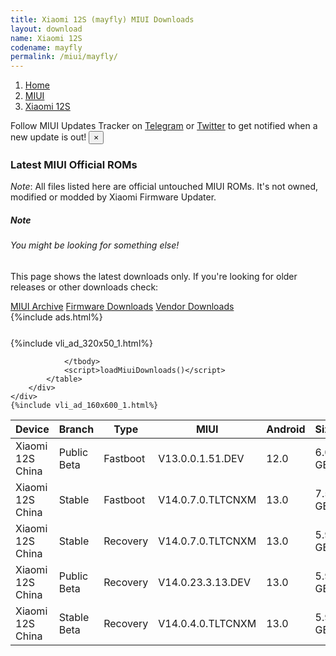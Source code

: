```yaml
---
title: Xiaomi 12S (mayfly) MIUI Downloads
layout: download
name: Xiaomi 12S
codename: mayfly
permalink: /miui/mayfly/
---
```

<nav aria-label="breadcrumb">
    <ol class="breadcrumb">
        <li class="breadcrumb-item"><a href="/">Home</a></li>
        <li class="breadcrumb-item"><a href="/miui/">MIUI</a></li>
        <li class="breadcrumb-item active" aria-current="page"><a href="/miui/mayfly/">Xiaomi 12S</a></li>
    </ol>
</nav>
<div class="alert alert-primary alert-dismissible fade show" role="alert">
    Follow MIUI Updates Tracker on <a href="https://t.me/MIUIUpdatesTracker" class="alert-link">Telegram</a>
     or <a href="https://twitter.com/MiFwUpdater" class="alert-link">Twitter</a> to get notified when a new update is out!
    <button type="button" class="close" data-dismiss="alert" aria-label="Close">
        <span aria-hidden="true">&times;</span>
    </button>
</div>

### Latest MIUI Official ROMs
*Note*: All files listed here are official untouched MIUI ROMs. It's not owned, modified or modded by Xiaomi Firmware Updater.
<div class="card">
  <div class="card-body">
    <h5 class="card-title">Note</h5>
    <h6 class="card-subtitle mb-2 text-muted">You might be looking for something else!</h6>
    <p class="card-text">This page shows the latest downloads only.
     If you're looking for older releases or other downloads check:</p>
    <a href="/archive/miui/mayfly/" class="card-link">MIUI Archive</a>
    <a href="/firmware/mayfly/" class="card-link">Firmware Downloads</a>
    <a href="/vendor/mayfly/" class="card-link">Vendor Downloads</a>
  </div>
</div>
{%include ads.html%}
<div class="row justify-content-center">
    <div class="col-10">
        <div class="table-responsive-md" style="margin-top: 25px;">
            {%include vli_ad_320x50_1.html%}
            <table id="miui" class="display dt-responsive nowrap compact table table-striped table-hover table-sm">
                <thead class="thead-dark">
                    <tr>
                        <th data-ref="device">Device</th>
                        <th data-ref="branch">Branch</th>
                        <th data-ref="type">Type</th>
                        <th data-ref="miui">MIUI</th>
                        <th data-ref="android">Android</th>
                        <th data-ref="size">Size</th>
                        <th data-ref="size">Date</th>
                        <th data-ref="link">Link</th>
                    </tr>
                </thead>
                <tbody>
                <tr><td>Xiaomi 12S China</td><td>Public Beta</td><td>Fastboot</td><td>V13.0.0.1.51.DEV</td><td>12.0</td><td>6.0 GB</td><td>2022-07-22</td><td><a href="/miui/mayfly/public beta/V13.0.0.1.51.DEV/">Download</a></td></tr>
<tr><td>Xiaomi 12S China</td><td>Stable</td><td>Fastboot</td><td>V14.0.7.0.TLTCNXM</td><td>13.0</td><td>7.5 GB</td><td>2023-02-10</td><td><a href="/miui/mayfly/stable/V14.0.7.0.TLTCNXM/">Download</a></td></tr>
<tr><td>Xiaomi 12S China</td><td>Stable</td><td>Recovery</td><td>V14.0.7.0.TLTCNXM</td><td>13.0</td><td>5.9 GB</td><td>2023-02-23</td><td><a href="/miui/mayfly/stable/V14.0.7.0.TLTCNXM/">Download</a></td></tr>
<tr><td>Xiaomi 12S China</td><td>Public Beta</td><td>Recovery</td><td>V14.0.23.3.13.DEV</td><td>13.0</td><td>5.9 GB</td><td>2023-03-17</td><td><a href="/miui/mayfly/public beta/V14.0.23.3.13.DEV/">Download</a></td></tr>
<tr><td>Xiaomi 12S China</td><td>Stable Beta</td><td>Recovery</td><td>V14.0.4.0.TLTCNXM</td><td>13.0</td><td>5.9 GB</td><td>2022-12-28</td><td><a href="/miui/mayfly/stable beta/V14.0.4.0.TLTCNXM/">Download</a></td></tr>

                </tbody>
                <script>loadMiuiDownloads()</script>
            </table>
        </div>
    </div>
    {%include vli_ad_160x600_1.html%}
</div>
